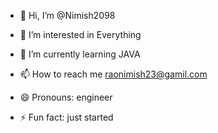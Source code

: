 - 👋 Hi, I’m @Nimish2098
- 👀 I’m interested in Everything 
- 🌱 I’m currently learning JAVA
  
- 📫 How to reach me raonimish23@gamil.com
- 😄 Pronouns: engineer
- ⚡ Fun fact: just started

<!---
Nimish2098/Nimish2098 is a ✨ special ✨ repository because its `README.md` (this file) appears on your GitHub profile.
You can click the Preview link to take a look at your changes.
--->
